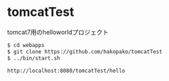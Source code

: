 tomcatTest
==========

tomcat7用のhelloworldプロジェクト

```bash
$ cd webapps
$ git clone https://github.com/hakopako/tomcatTest  
$ ../bin/start.sh  
  
http://localhost:8080/tomcatTest/hello
```
  
